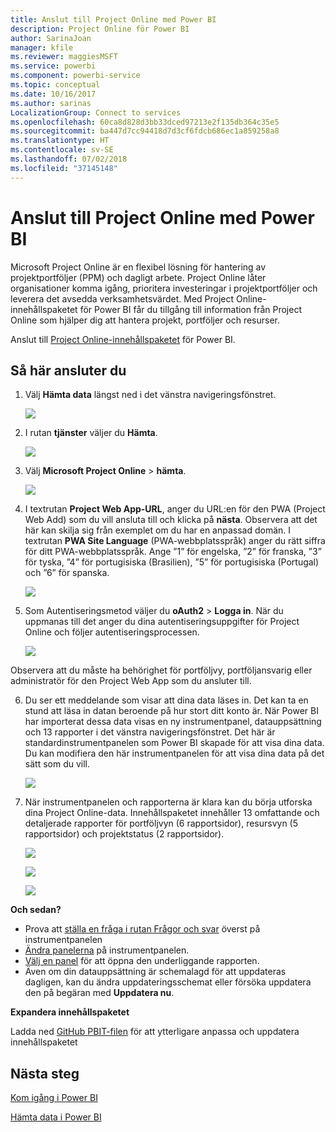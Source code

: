 ```yaml
---
title: Anslut till Project Online med Power BI
description: Project Online för Power BI
author: SarinaJoan
manager: kfile
ms.reviewer: maggiesMSFT
ms.service: powerbi
ms.component: powerbi-service
ms.topic: conceptual
ms.date: 10/16/2017
ms.author: sarinas
LocalizationGroup: Connect to services
ms.openlocfilehash: 60ca8d828d3bb33dced97213e2f135db364c35e5
ms.sourcegitcommit: ba447d7cc94418d7d3cf6fdcb686ec1a859258a8
ms.translationtype: HT
ms.contentlocale: sv-SE
ms.lasthandoff: 07/02/2018
ms.locfileid: "37145148"
---
```

# <a name="connect-to-project-online-with-power-bi"></a>Anslut till Project Online med Power BI
Microsoft Project Online är en flexibel lösning för hantering av projektportföljer (PPM) och dagligt arbete. Project Online låter organisationer komma igång, prioritera investeringar i projektportföljer och leverera det avsedda verksamhetsvärdet. Med Project Online-innehållspaketet för Power BI får du tillgång till information från Project Online som hjälper dig att hantera projekt, portföljer och resurser.

Anslut till [Project Online-innehållspaketet](https://app.powerbi.com/getdata/services/project-online) för Power BI.

## <a name="how-to-connect"></a>Så här ansluter du
1. Välj **Hämta data** längst ned i det vänstra navigeringsfönstret.
   
    ![](media/service-connect-to-project-online/getdata.png)
2. I rutan **tjänster** väljer du **Hämta**.
   
   ![](media/service-connect-to-project-online/services.png)
3. Välj **Microsoft Project Online** \> **hämta**.
   
   ![](media/service-connect-to-project-online/mproject.png)
4. I textrutan **Project Web App-URL**, anger du URL:en för den PWA (Project Web Add) som du vill ansluta till och klicka på **nästa**. Observera att det här kan skilja sig från exemplet om du har en anpassad domän. I textrutan **PWA Site Language** (PWA-webbplatsspråk) anger du rätt siffra för ditt PWA-webbplatsspråk. Ange ”1” för engelska, ”2” för franska, ”3” för tyska, ”4” för portugisiska (Brasilien), ”5” för portugisiska (Portugal) och ”6” för spanska. 
   
    ![](media/service-connect-to-project-online/params.png)
5. Som Autentiseringsmetod väljer du **oAuth2** \> **Logga in**. När du uppmanas till det anger du dina autentiseringsuppgifter för Project Online och följer autentiseringsprocessen.
   
    ![](media/service-connect-to-project-online/creds.png)
    
Observera att du måste ha behörighet för portföljvy, portföljansvarig eller administratör för den Project Web App som du ansluter till.

6. Du ser ett meddelande som visar att dina data läses in. Det kan ta en stund att läsa in datan beroende på hur stort ditt konto är. När Power BI har importerat dessa data visas en ny instrumentpanel, datauppsättning och 13 rapporter i det vänstra navigeringsfönstret. Det här är standardinstrumentpanelen som Power BI skapade för att visa dina data. Du kan modifiera den här instrumentpanelen för att visa dina data på det sätt som du vill.

   ![](media/service-connect-to-project-online/dashboard2.png)

7. När instrumentpanelen och rapporterna är klara kan du börja utforska dina Project Online-data. Innehållspaketet innehåller 13 omfattande och detaljerade rapporter för portföljvyn (6 rapportsidor), resursvyn (5 rapportsidor) och projektstatus (2 rapportsidor). 

   ![](media/service-connect-to-project-online/report1.png)
   
   ![](media/service-connect-to-project-online/report3.png)
   
   ![](media/service-connect-to-project-online/report2.png)

**Och sedan?**

* Prova att [ställa en fråga i rutan Frågor och svar](power-bi-q-and-a.md) överst på instrumentpanelen
* [Ändra panelerna](service-dashboard-edit-tile.md) på instrumentpanelen.
* [Välj en panel](service-dashboard-tiles.md) för att öppna den underliggande rapporten.
* Även om din datauppsättning är schemalagd för att uppdateras dagligen, kan du ändra uppdateringsschemat eller försöka uppdatera den på begäran med **Uppdatera nu**.

**Expandera innehållspaketet**

Ladda ned [GitHub PBIT-filen](https://github.com/OfficeDev/Project-Power-BI-Content-Packs) för att ytterligare anpassa och uppdatera innehållspaketet

## <a name="next-steps"></a>Nästa steg
[Kom igång i Power BI](service-get-started.md)

[Hämta data i Power BI](service-get-data.md)

